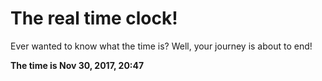 # The real time clock!

Ever wanted to know what the time is? Well, your journey is about to end!

**The time is Nov 30, 2017, 20:47**